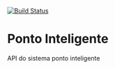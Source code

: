 [![Build Status](https://travis-ci.org/Jahssa/ponto-intelig-api.svg?branch=master)](https://travis-ci.org/Jahssa/ponto-intelig-api)

# Ponto Inteligente
API do sistema ponto inteligente
